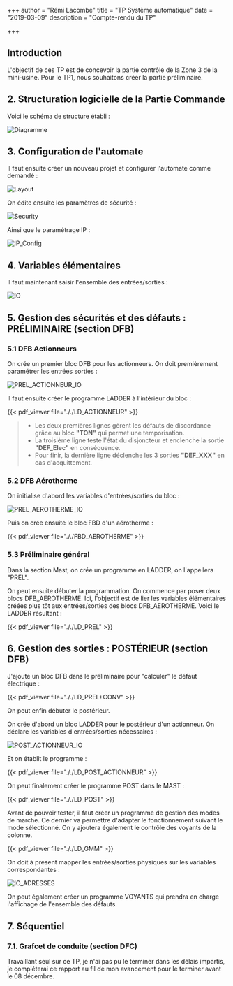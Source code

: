 +++
author = "Rémi Lacombe"
title = "TP Système automatique"
date = "2019-03-09"
description = "Compte-rendu du TP"

+++

<!-- MDP_ControlExpert : esieeamiens -->

## Introduction

L'objectif de ces TP est de concevoir la partie contrôle de la Zone 3 de la mini-usine.
Pour le TP1, nous souhaitons créer la partie préliminaire.

## 2. Structuration logicielle de la Partie Commande

Voici le schéma de structure établi :

![Diagramme](././DIAGRAMME.svg)

## 3. Configuration de l'automate

Il faut ensuite créer un nouveau projet et configurer l'automate comme demandé :

![Layout](././Layout.png)

On édite ensuite les paramètres de sécurité :

![Security](././Security.PNG)

Ainsi que le paramétrage IP :

![IP_Config](././IP_Config.PNG)

## 4. Variables élémentaires

Il faut maintenant saisir l'ensemble des entrées/sorties :

![IO](././IO.PNG)

## 5. Gestion des sécurités et des défauts : PRÉLIMINAIRE (section DFB)

### 5.1 DFB Actionneurs

On crée un premier bloc DFB pour les actionneurs. On doit premièrement paramétrer les entrées sorties :

![PREL_ACTIONNEUR_IO](././PREL_ACTIONNEUR_IO.PNG)

Il faut ensuite créer le programme LADDER à l'intérieur du bloc :

{{< pdf_viewer file="././LD_ACTIONNEUR" >}}

>- Les deux premières lignes gèrent les défauts de discordance grâce au bloc **"TON"** qui permet une temporisation.
>- La troisième ligne teste l'état du disjoncteur et enclenche la sortie **"DEF_Elec"** en conséquence.
>- Pour finir, la dernière ligne déclenche les 3 sorties **"DEF_XXX"** en cas d'acquittement.

### 5.2 DFB Aérotherme

On initialise d'abord les variables d'entrées/sorties du bloc :

![PREL_AEROTHERME_IO](././PREL_AEROTHERME_IO.PNG)

Puis on crée ensuite le bloc FBD d'un aérotherme :

{{< pdf_viewer file="././FBD_AEROTHERME" >}}

### 5.3 Préliminaire général

Dans la section Mast, on crée un programme en LADDER, on l'appellera "PREL".

On peut ensuite débuter la programmation. On commence par poser deux blocs DFB_AEROTHERME.
Ici, l'objectif est de lier les variables élémentaires créées plus tôt aux entrées/sorties des blocs DFB_AEROTHERME.
Voici le LADDER résultant :

{{< pdf_viewer file="././LD_PREL" >}}

## 6. Gestion des sorties : POSTÉRIEUR (section DFB)

J'ajoute un bloc DFB dans le préliminaire pour "calculer" le défaut électrique :

{{< pdf_viewer file="././LD_PREL+CONV" >}}

On peut enfin débuter le postérieur.

On crée d'abord un bloc LADDER pour le postérieur d'un actionneur. On déclare les variables d'entrées/sorties nécessaires :

![POST_ACTIONNEUR_IO](././POST_ACTIONNEUR_IO.PNG)

Et on établit le programme :

{{< pdf_viewer file="././LD_POST_ACTIONNEUR" >}}

On peut finalement créer le programme POST dans le MAST :

{{< pdf_viewer file="././LD_POST" >}}

Avant de pouvoir tester, il faut créer un programme de gestion des modes de marche. Ce dernier va permettre d'adapter le fonctionnement suivant le mode sélectionné. On y ajoutera également le contrôle des voyants de la colonne.

{{< pdf_viewer file="././LD_GMM" >}}

On doit à présent mapper les entrées/sorties physiques sur les variables correspondantes :

![IO_ADRESSES](././IO_ADRESSES.PNG)

On peut également créer un programme VOYANTS qui prendra en charge l'affichage de l'ensemble des défauts.

<!-- {{< pdf_viewer file="././LD_VOYANTS" >}} -->

## 7. Séquentiel

### 7.1. Grafcet de conduite (section DFC)

Travaillant seul sur ce TP, je n'ai pas pu le terminer dans les délais impartis, je compléterai ce rapport au fil de mon avancement pour le terminer avant le 08 décembre.
